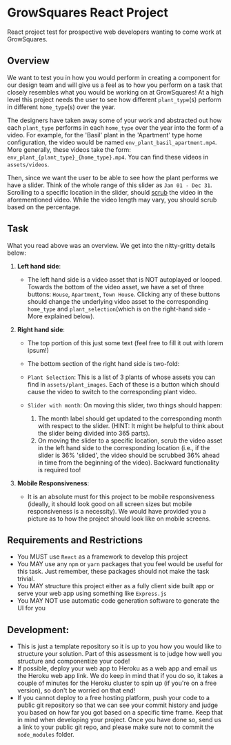 # GrowSquares React Project

React project test for prospective web developers wanting to come work at GrowSquares.

## Overview

We want to test you in how you would perform in creating a component for our design team and will give us a feel as to how you perform on a task that closely resembles what you would be working on at GrowSquares!
At a high level this project needs the user to see how different `plant_type`(s) perform in different `home_type`(s) over the year.

The designers have taken away some of your work and abstracted out how each `plant_type` performs in each `home_type` over the year into the form of a video. For example, for the 'Basil' plant in the 'Apartment' type home configuration, the video would be named `env_plant_basil_apartment.mp4`. More generally, these videos take the form: `env_plant_{plant_type}_{home_type}.mp4`. You can find these videos in `assets/videos`.

Then, since we want the user to be able to see how the plant performs we have a slider. Think of the whole range of this slider as `Jan 01 - Dec 31`. Scrolling to a specific location in the slider, should [scrub](https://en.wikipedia.org/wiki/Scrubbing_%28audio%29) the video in the aforementioned video. While the video length may vary, you should scrub based on the percentage.

## Task

What you read above was an overview. We get into the nitty-gritty details below:

1.  **Left hand side**:

    - The left hand side is a video asset that is NOT autoplayed or looped. Towards the bottom of the video asset, we have a set of three buttons: `House`, `Apartment`, `Town House`. Clicking any of these buttons should change the underlying video asset to the corresponding `home_type` and `plant_selection`(which is on the right-hand side - More explained below).

2.  **Right hand side**:

    - The top portion of this just some text (feel free to fill it out with lorem ipsum!)

    - The bottom section of the right hand side is two-fold:

    - `Plant Selection`: This is a list of 3 plants of whose assets you can find in `assets/plant_images`. Each of these is a button which should cause the video to switch to the corresponding plant video.

    - `Slider with month`: On moving this slider, two things should happen:
      1. The month label should get updated to the corresponding month with respect to the slider. (HINT: It might be helpful to think about the slider being divided into 365 parts).
      2. On moving the slider to a specific location, scrub the video asset in the left hand side to the corresponding location (i.e., if the slider is 36% 'slided', the video should be scrubbed 36% ahead in time from the beginning of the video). Backward functionality is required too!

3.  **Mobile Responsiveness**:
    - It is an absolute must for this project to be mobile responsiveness (ideally, it should look good on all screen sizes but mobile responsiveness is a necessity). We would have provided you a picture as to how the project should look like on mobile screens.

## Requirements and Restrictions

- You MUST use `React` as a framework to develop this project
- You MAY use any `npm` or `yarn` packages that you feel would be useful for this task. Just remember, these packages should not make the task trivial.
- You MAY structure this project either as a fully client side built app or serve your web app using something like `Express.js`
- You MAY NOT use automatic code generation software to generate the UI for you

## Development:

- This is just a template repository so it is up to you how you would like to structure your solution. Part of this assessment is to judge how well you structure and componentize your code!
- If possible, deploy your web app to Heroku as a web app and email us the Heroku web app link. We do keep in mind that if you do so, it takes a couple of minutes for the Heroku cluster to spin up (if you're on a free version), so don't be worried on that end!
- If you cannot deploy to a free hosting platform, push your code to a public git repository so that we can see your commit history and judge you based on how far you got based on a specific time frame. Keep that in mind when developing your project. Once you have done so, send us a link to your public git repo, and please make sure not to commit the `node_modules` folder.
